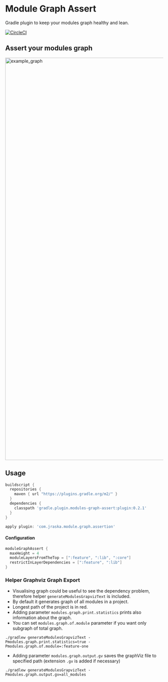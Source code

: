 # Module Graph Assert
Gradle plugin to keep your modules graph healthy and lean.

[![CircleCI](https://circleci.com/gh/jraska/modules-graph-assert.svg?style=svg)](https://circleci.com/gh/jraska/modules-graph-assert)

## Assert your modules graph
<img width="1281" alt="example_graph" src="https://user-images.githubusercontent.com/6277721/70832705-18980e00-1df6-11ea-8b78-fc07ba570a2b.png">

## Usage
```groovy
buildscript {
  repositories {
    maven { url "https://plugins.gradle.org/m2/" }
  }
  dependencies {
    classpath 'gradle.plugin.modules-graph-assert:plugin:0.2.1'
  }
}

apply plugin: 'com.jraska.module.graph.assertion'
```

#### Configuration
```groovy
moduleGraphAssert {
  maxHeight = 4
  moduleLayersFromTheTop = [":feature", ":lib", ":core"]
  restrictInLayerDependencies = [":feature", ":lib"]
}
```

### Helper Graphviz Graph Export
- Visualising graph could be useful to see the dependency problem, therefore helper `generateModulesGrapvizText` is included.
- By default it generates graph of all modules in a project.
- Longest path of the project is in red.
- Adding parameter `modules.graph.print.statistics` prints also information about the graph.
- You can set `modules.graph.of.module` parameter if you want only subgraph of total graph.
```
./gradlew generateModulesGrapvizText -Pmodules.graph.print.statistics=true -Pmodules.graph.of.module=:feature-one
```
- Adding parameter `modules.graph.output.gv` saves the graphViz file to specified path (extension `.gv` is added if necessary)
```
./gradlew generateModulesGrapvizText -Pmodules.graph.output.gv=all_modules
```
